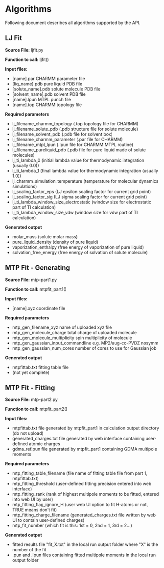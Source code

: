 # Algorithms #

Following document describes all algorithms supported by the API.

## LJ Fit ##

**Source File:** ljfit.py

**Function to call:** ljfit()

**Input files:**
 * [name].par CHARMM parameter file
 * [liq_name].pdb pure liquid PDB file
 * [solute_name].pdb solute molecule PDB file
 * [solvent_name].pdb solvent PDB file
 * [name].lpun MTPL punch file
 * [name].top CHARMM topology file

**Required parameters**
 * lj_filename_charmm_topology (.top topology file for CHARMM)
 * lj_filename_solute_pdb (.pdb structure file for solute molecule)
 * lj_filename_solvent_pdb (.pdb file for solvent box)
 * lj_filename_charmm_parameter (.par file for CHARMM)
 * lj_filename_mtpl_lpun (.lpun file for CHARMM MTPL routine)
 * lj_filename_pureliquid_pdb (.pdb file for pure liquid made of solute molecules)
 * lj_ti_lambda_0 (initial lambda value for thermodynamic integration (usually 0.0))
 * lj_ti_lambda_1 (final lambda value for thermodynamic integration (usually 1.0))
 * lj_charmm_simulation_temperature (temperature for molecular dynamics simulations)
 * lj_scaling_factor_eps (LJ epsilon scaling factor for current grid point)
 * lj_scaling_factor_sig (LJ sigma scaling factor for current grid point)
 * lj_ti_lambda_window_size_electrostatic (window size for electrostatic part of TI calculation)
 * lj_ti_lambda_window_size_vdw (window size for vdw part of TI calculation)

**Generated output**
 * molar_mass (solute molar mass)
 * pure_liquid_density (density of pure liquid)
 * vaporization_enthalpy (free energy of vaporization of pure liquid)
 * solvation_free_energy (free energy of solvation of solute molecule)

## MTP Fit - Generating ##

**Source File:** mtp-part1.py

**Function to call:** mtpfit_part1()

**Input files:**
 * [name].xyz coordinate file

**Required parameters**
 * mtp_gen_filename_xyz name of uploaded xyz file
 * mtp_gen_molecule_charge total charge of uploaded molecule
 * mtp_gen_molecule_multiplicity spin multiplicity of molecule
 * mtp_gen_gaussian_input_commandline e.g. MP2/aug-cc-PVDZ nosymm
 * mtp_gen_gaussian_num_cores number of cores to use for Gaussian job

**Generated output**
 * mtpfittab.txt fitting table file
 * (not yet complete)

## MTP Fit - Fitting ##

**Source File:** mtp-part2.py

**Function to call:** mtpfit_part2()

**Input files:**
 * mtpfittab.txt file generated by mtpfit_part1 in calculation output directory (do not upload)
 * generated_charges.txt file generated by web interface containing user-defined atomic charges
 * gdma_ref.pun file generated by mtpfit_part1 containing GDMA multipole moments

**Required parameters**
 * mtp_fitting_table_filename (file name of fitting table file from part 1, mtpfittab.txt)
 * mtp_fitting_threshold (user-defined fitting precision entered into web interface)
 * mtp_fitting_rank (rank of highest multipole moments to be fitted, entered into web UI by user)
 * mtp_fitting_flag_ignore_H (user web UI option to fit H-atoms or not, TRUE means don't fit)
 * mtp_fitting_charge_filename (generated_charges.txt file written by web UI to contain user-defined charges)
 * mtp_fit_number (which fit is this: 1st = 0, 2nd = 1, 3rd = 2...)

**Generated output**
 * fitted results file "fit_X.txt" in the local run output folder where "X" is the number of the fit
 * .pun and .lpun files containing fitted multipole moments in the local run output folder

